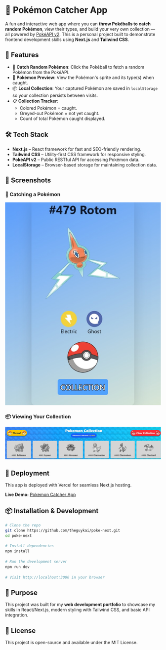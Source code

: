 # 🎯 Pokémon Catcher App

A fun and interactive web app where you can **throw Pokéballs to catch random Pokémon**, view their types, and build your very own collection — all powered by [PokéAPI v2](https://pokeapi.co/). This is a personal project built to demonstrate frontend development skills using **Next.js** and **Tailwind CSS**.

## 🚀 Features

- 🎲 **Catch Random Pokémon**: Click the Pokéball to fetch a random Pokémon from the PokéAPI.
- 📸 **Pokémon Preview**: View the Pokémon's sprite and its type(s) when caught.
- 📦 **Local Collection**: Your captured Pokémon are saved in `localStorage` so your collection persists between visits.
- 📋 **Collection Tracker**: 
  - Colored Pokémon = caught.
  - Greyed-out Pokémon = not yet caught.
  - Count of total Pokémon caught displayed.
  
## 🛠 Tech Stack

- **Next.js** – React framework for fast and SEO-friendly rendering.
- **Tailwind CSS** – Utility-first CSS framework for responsive styling.
- **PokéAPI v2** – Public RESTful API for accessing Pokémon data.
- **LocalStorage** – Browser-based storage for maintaining collection data.

## 📸 Screenshots

### 🎯 Catching a Pokémon
![Catching a Pokémon](screenshots/pokedex.jpg)

### 📦 Viewing Your Collection
![Your Collection](screenshots/collection.jpg)

## 🚀 Deployment

This app is deployed with Vercel for seamless Next.js hosting.

**Live Demo:** [Pokemon Catcher App](https://poke-next-azure.vercel.app/)

## 📦 Installation & Development

```bash
# Clone the repo
git clone https://github.com/theguykai/poke-next.git
cd poke-next

# Install dependencies
npm install

# Run the development server
npm run dev

# Visit http://localhost:3000 in your browser
```

## 🎯 Purpose

This project was built for my **web development portfolio** to showcase my skills in React/Next.js, modern styling with Tailwind CSS, and basic API integration.

## 📄 License

This project is open-source and available under the MIT License.